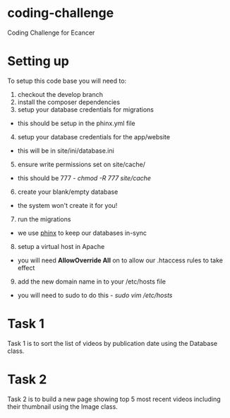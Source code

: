 coding-challenge
================

Coding Challenge for Ecancer


# Setting up #

To setup this code base you will need to:

1. checkout the develop branch
2. install the composer dependencies
3. setup your database credentials for migrations
  * this should be setup in the phinx.yml file
4. setup your database credentials for the app/website
  * this will be in site/ini/database.ini
5. ensure write permissions set on site/cache/
  * this should be 777 - _chmod -R 777 site/cache_
6. create your blank/empty database
  * the system won't create it for you!
7. run the migrations
  * we use [phinx](http://docs.phinx.org/en/latest/commands.html#the-migrate-command) to keep our databases in-sync
8. setup a virtual host in Apache
  * you will need __AllowOverride All__ on to allow our .htaccess rules to take effect
9. add the new domain name in to your /etc/hosts file
  * you will need to sudo to do this - _sudo vim /etc/hosts_

# Task 1 #

Task 1 is to sort the list of videos by publication date using the Database class.

# Task 2 #

Task 2 is to build a new page showing top 5 most recent videos including their thumbnail using the Image class.
